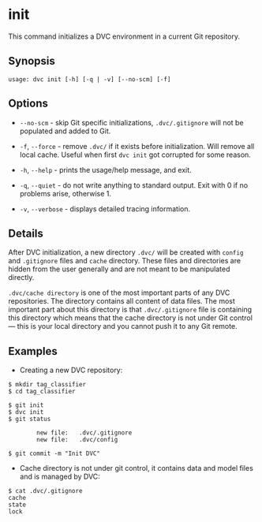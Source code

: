 # init

This command initializes a DVC environment in a current Git repository.

## Synopsis

```usage
usage: dvc init [-h] [-q | -v] [--no-scm] [-f]
```

## Options

- `--no-scm` - skip Git specific initializations, `.dvc/.gitignore` will not be
  populated and added to Git.

- `-f`, `--force` - remove `.dvc/` if it exists before initialization. Will
  remove all local cache. Useful when first `dvc init` got corrupted for some
  reason.

- `-h`, `--help` - prints the usage/help message, and exit.

- `-q`, `--quiet` - do not write anything to standard output. Exit with 0 if no
  problems arise, otherwise 1.

- `-v`, `--verbose` - displays detailed tracing information.

## Details

After DVC initialization, a new directory `.dvc/` will be created with `config`
and `.gitignore` files and `cache` directory. These files and directories are
hidden from the user generally and are not meant to be manipulated directly.

`.dvc/cache directory` is one of the most important parts of any DVC
repositories. The directory contains all content of data files. The most
important part about this directory is that `.dvc/.gitignore` file is containing
this directory which means that the cache directory is not under Git control —
this is your local directory and you cannot push it to any Git remote.

## Examples

- Creating a new DVC repository:

```dvc
$ mkdir tag_classifier
$ cd tag_classifier

$ git init
$ dvc init
$ git status

        new file:   .dvc/.gitignore
        new file:   .dvc/config

$ git commit -m "Init DVC"
```

- Cache directory is not under git control, it contains data and model files and
  is managed by DVC:

```dvc
$ cat .dvc/.gitignore
cache
state
lock
```
